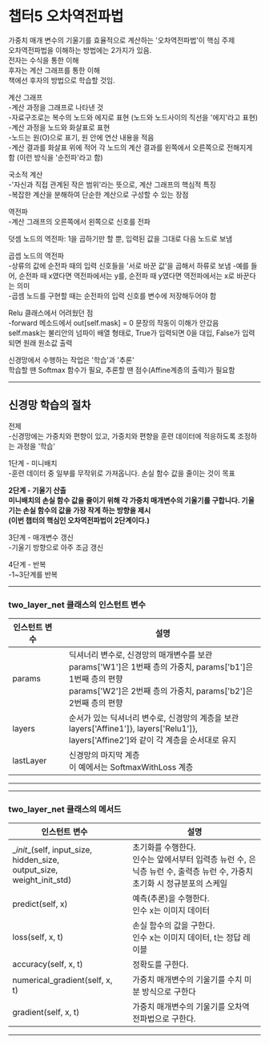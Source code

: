 # 챕터5 오차역전파법
가중치 매개 변수의 기울기를 효율적으로 계산하는 '오차역전파법'이 핵심 주제  
오차역전파법을 이해하는 방법에는 2가지가 있음.  
전자는 수식을 통한 이해  
후자는 계산 그래프를 통한 이해  
책에선 후자의 방법으로 학습할 것임.

계산 그래프  
-계산 과정을 그래프로 나타낸 것  
-자료구조로는 복수의 노드와 에지로 표현 (노드와 노드사이의 직선을 '에지'라고 표현)  
-계산 과정을 노드와 화살표로 표현  
-노드는 원(O)으로 표기, 원 안에 연산 내용을 적음  
-계산 결과를 화살표 위에 적어 각 노드의 계산 결과를 왼쪽에서 오른쪽으로 전해지게 함 (이런 방식을 '순전파'라고 함)

국소적 계산  
-'자신과 직접 관계된 작은 범위'라는 뜻으로, 계산 그래프의 핵심적 특징  
-복잡한 계산을 분해하여 단순한 계산으로 구성할 수 있는 장점  

역전파  
-계산 그래프의 오른쪽에서 왼쪽으로 신호를 전파

덧셈 노드의 역전파: 1을 곱하기만 할 뿐, 입력된 값을 그대로 다음 노드로 보냄

곱셉 노드의 역전파  
-상류의 값에 순전파 때의 입력 신호들을 '서로 바꾼 값'을 곱해서 하류로 보냄
-예를 들어, 순전파 때 x였다면 역전파에서는 y를, 순전파 때 y였다면 역전파에서는 x로 바꾼다는 의미  
-곱셈 노드를 구현할 때는 순전파의 입력 신호를 변수에 저장해두어야 함

Relu 클래스에서 어려웠던 점  
-forward 메소드에서 out[self.mask] = 0 문장의 작동이 이해가 안갔음  
self.mask는 불리안의 넘파이 배열 형태로, True가 입력되면 0을 대입, False가 입력되면 원래 원소값 출력

신경망에서 수행하는 작업은 '학습'과 '추론'  
학습할 땐 Softmax 함수가 필요, 추론할 땐 점수(Affine계층의 출력)가 필요함

---

## 신경망 학습의 절차   

전제  
-신경망에는 가중치와 편향이 있고, 가중치와 편향을 훈련 데이터에 적응하도록 조정하는 과정을 '학습'
  
1단계 - 미니배치  
-훈련 데이터 중 일부를 무작위로 가져옵니다. 손실 함수 값을 줄이는 것이 목표  
  
**2단계 - 기울기 산출  
미니배치의 손실 함수 값을 줄이기 위해 각 가중치 매개변수의 기울기를 구합니다. 기울기는 손실 함수의 값을 가장 작게 하는 방향을 제시  
(이번 챕터의 핵심인 오차역전파법이 2단계이다.)**  
  
3단계 - 매개변수 갱신  
-기울기 방향으로 아주 조금 갱신  
  
4단계 - 반복  
-1~3단계를 반복  

---
### two_layer_net 클래스의 인스턴트 변수
|인스턴트 변수||설명|
|---|---|---|
|params||딕셔너리 변수로, 신경망의 매개변수를 보관 <br>params['W1']은 1번째 층의 가중치, params['b1']은 1번째 층의 편향<br>params['W2']은 2번째 층의 가중치, params['b2']은 2번째 층의 편향|
|layers||순서가 있는 딕셔너리 변수로, 신경망의 계층을 보관<br>layers['Affine1']}, layers['Relu1']}, layers['Affine2']와 같이 각 계층을 순서대로 유지|
|lastLayer||신경망의 마지막 계층<br>이 예에서는 SoftmaxWithLoss 계층|

---
---
### two_layer_net 클래스의 메서드
|인스턴트 변수||설명|
|---|---|---|
|\__init__(self, input_size, hidden_size, <br>output_size, weight_init_std)||초기화를 수행한다.<br>인수는 앞에서부터 입력층 뉴런 수, 은닉층 뉴런 수, 출력층 뉴런 수, 가중치 초기화 시 정규분포의 스케일|
|predict(self, x)||예측(추론)을 수행한다.<br>인수 x는 이미지 데이터|
|loss(self, x, t)||손실 함수의 값을 구한다.<br>인수 x는 이미지 데이터, t는 정답 레이블|
|accuracy(self, x, t)||정확도를 구한다.|
|numerical_gradient(self, x, t)||가중치 매개변수의 기울기를 수치 미분 방식으로 구한다|
|gradient(self, x, t)||가중치 매개변수의 기울기를 오차역전파법으로 구한다.|

---